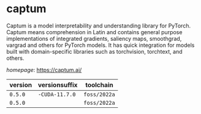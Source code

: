 # captum

Captum is a model interpretability and understanding library for PyTorch. Captum means comprehension in Latin and contains general purpose implementations of integrated gradients, saliency maps, smoothgrad, vargrad and others for PyTorch models. It has quick integration for models built with domain-specific libraries such as torchvision, torchtext, and others.

*homepage*: <https://captum.ai/>

version | versionsuffix | toolchain
--------|---------------|----------
``0.5.0`` | ``-CUDA-11.7.0`` | ``foss/2022a``
``0.5.0`` |  | ``foss/2022a``

